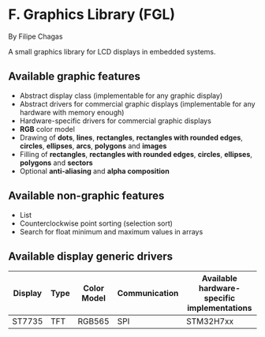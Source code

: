 # F. Graphics Library (FGL)
By Filipe Chagas

A small graphics library for LCD displays in embedded systems.

## Available graphic features
* Abstract display class (implementable for any graphic display)
* Abstract drivers for commercial graphic displays (implementable for any hardware with memory enough)
* Hardware-specific drivers for commercial graphic displays
* **RGB** color model
* Drawing of **dots**, **lines**, **rectangles**, **rectangles with rounded edges**, **circles**, **ellipses**, **arcs**, **polygons** and **images**
* Filling of **rectangles**, **rectangles with rounded edges**, **circles**, **ellipses**, **polygons** and **sectors**
* Optional **anti-aliasing** and **alpha composition**

## Available non-graphic features
* List
* Counterclockwise point sorting (selection sort)
* Search for float minimum and maximum values in arrays

## Available display generic drivers 
|Display    |Type   |Color Model   |Communication |Available hardware-specific implementations|
|-----------|-------|--------------|--------------|-------------------------------------------|
|ST7735     |TFT    |RGB565        |SPI           |STM32H7xx                                  |
